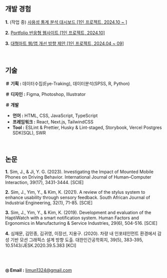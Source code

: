 ## 개발 경험
__1.__ (작업 중) <a href="https://github.com/SimJaemoon/usability-analysis-dashboard" target="_blank">사용성 통계 분석 대시보드 [1인 프로젝트, 2024.10 ~ ]</a> 

__2.__ <a href="https://github.com/SimJaemoon/SimJaemoon.github.io" target="_blank">Portfolio 반응형 웹사이트 [1인 프로젝트, 2024.10]</a> 

__3.__ <a href="https://github.com/simJaemoon/food-search/" target="_blank">대형마트 웹/앱 개선 방향 제안 [1인 프로젝트, 2024.04 ~ 09]</a>  

<br/>

## 기술
__＃ 기획 :__ 데이터수집(Eye-Traking), 데이터분석(SPSS, R, Python)  

__＃ 디자인 :__ Figma, Photoshop, Illustrator  

__＃ 개발__  
* __언어 :__ HTML, CSS, JavaScript, TypeScript
* __프레임워크 :__ React, Next.js, TailwindCSS
* __Tool :__ ESLint & Prettier, Husky & Lint-staged, Storybook, Vercel Postgres SDK(SQL), SWR
  
<br/>

## 논문
__1.__ Sim, J., & Ji, Y. G. (2023). Investigating the Impact of Mounted Mobile Phones on Driving Behavior. International Journal of Human–Computer Interaction, 39(17), 3431-3444. [SCIE]  

__2.__ Sim, J., Yim, Y., & Kim, K. (2021). A review of the stylus system to enhance usability through sensory feedback. South African Journal of Industrial Engineering, 32(1), 71-85. [SCIE]  

__3.__ Sim, J., Yim, Y., & Kim, K. (2019). Development and evaluation of the HaptiWatch with a smart notification system. Human Factors and Ergonomics in Manufacturing & Service Industries, 29(6), 504-516. [SCIE]  

__4.__ 심재문, 김민종, 김귀영, 이장선, 지용구. (2020). 차량 내 인포테인먼트 환경에서 감성 기반 모션 그래픽스 설계 방향 도출. 대한인간공학회지, 39(5), 383-395, 10.5143/JESK.2020.39.5.383 [KCI]  

<br/>
<br/>

__◎ Email :__ limun1324@gmail.com
